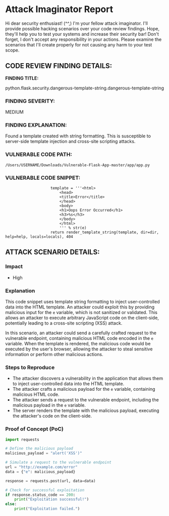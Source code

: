 
# Attack Imaginator Report

Hi dear security enthusiast! (^^,)
I'm your fellow attack imaginator. I'll provide possible hacking scenarios over your code review findings.
Hope, they'll help you to test your systems and increase their security bar! 
Don't forget, I don't accept any responsibility in your actions.
Please examine the scenarios that I'll create properly for not causing any harm to your test scope.


## CODE REVIEW FINDING DETAILS:

**FINDING TITLE:**  

python.flask.security.dangerous-template-string.dangerous-template-string

### FINDING SEVERITY:

MEDIUM

### FINDING EXPLANATION:

Found a template created with string formatting. This is susceptible to server-side template injection and cross-site scripting attacks.

### VULNERABLE CODE PATH:

```
/Users/USERNAME/Downloads/Vulnerable-Flask-App-master/app/app.py
```

### VULNERABLE CODE SNIPPET:

```
                    template = '''<html>
                        <head>
                        <title>Error</title>
                        </head>
                        <body>
                        <h1>Oops Error Occurred</h1>
                        <h3>%s</h3>
                        </body>
                        </html>
                        ''' % str(e)
                    return render_template_string(template, dir=dir, help=help, locals=locals), 404
```

## ATTACK SCENARIO DETAILS:


### Impact

- High

### Explanation

This code snippet uses template string formatting to inject user-controlled data into the HTML template. An attacker could exploit this by providing malicious input for the `e` variable, which is not sanitized or validated. This allows an attacker to execute arbitrary JavaScript code on the client-side, potentially leading to a cross-site scripting (XSS) attack.

In this scenario, an attacker could send a carefully crafted request to the vulnerable endpoint, containing malicious HTML code encoded in the `e` variable. When the template is rendered, the malicious code would be executed by the user's browser, allowing the attacker to steal sensitive information or perform other malicious actions.

### Steps to Reproduce

- The attacker discovers a vulnerability in the application that allows them to inject user-controlled data into the HTML template.
- The attacker crafts a malicious payload for the `e` variable, containing malicious HTML code.
- The attacker sends a request to the vulnerable endpoint, including the malicious payload in the `e` variable.
- The server renders the template with the malicious payload, executing the attacker's code on the client-side.

### Proof of Concept (PoC)

```python
import requests

# Define the malicious payload
malicious_payload = "alert('XSS')"

# Simulate a request to the vulnerable endpoint
url = "http://example.com/error"
data = {"e": malicious_payload}

response = requests.post(url, data=data)

# Check for successful exploitation
if response.status_code == 200:
    print("Exploitation successful!")
else:
    print("Exploitation failed.")
```
